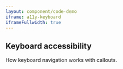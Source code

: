 ```yaml
---
layout: component/code-demo
iframe: a11y-keyboard
iframeFullwidth: true
---
```

## Keyboard accessibility

How keyboard navigation works with callouts.
